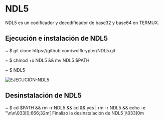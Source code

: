 # NDL5
NDL5 es un codificador y decodificador de base32 y base64 en TERMUX.

<h2>Ejecución e instalación de NDL5</h2>
<p>~ $ git clone https://github.com/wolfkrypter/NDL5.git</p>
<p>~ $ chmod +x NDL5 && mv NDL5 $PATH</p>
<p>~ $ NDL5</p>
<img src="https://i.imgur.com/z6yP7dX.jpeg" alt="EJECUCIÓN-NDL5">
<h2>Desinstalación de NDL5</h2>
<p>~ $ cd $PATH && rm -r NDL5 && cd && yes | rm -r NDL5 && echo -e "\n\n\033[0;666;32m[ Finalizó la desinstalación de NDL5 ]\033[0m</p>

